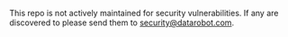 This repo is not actively maintained for security vulnerabilities. If any are discovered to please send them to security@datarobot.com.
